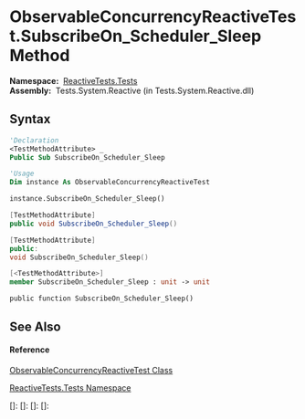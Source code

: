 # ObservableConcurrencyReactiveTest.SubscribeOn\_Scheduler\_Sleep Method

**Namespace:**  [ReactiveTests.Tests](ReactiveTests.Tests\ReactiveTests.Tests.md)  
**Assembly:**  Tests.System.Reactive (in Tests.System.Reactive.dll)

## Syntax

```vb
'Declaration
<TestMethodAttribute> _
Public Sub SubscribeOn_Scheduler_Sleep
```

```vb
'Usage
Dim instance As ObservableConcurrencyReactiveTest

instance.SubscribeOn_Scheduler_Sleep()
```

```csharp
[TestMethodAttribute]
public void SubscribeOn_Scheduler_Sleep()
```

```c++
[TestMethodAttribute]
public:
void SubscribeOn_Scheduler_Sleep()
```

```fsharp
[<TestMethodAttribute>]
member SubscribeOn_Scheduler_Sleep : unit -> unit 
```

```jscript
public function SubscribeOn_Scheduler_Sleep()
```

## See Also

#### Reference

[ObservableConcurrencyReactiveTest Class](ObservableConcurrencyReactiveTest\ObservableConcurrencyReactiveTest.md)

[ReactiveTests.Tests Namespace](ReactiveTests.Tests\ReactiveTests.Tests.md)

[]: 
[]: 
[]: 
[]: 